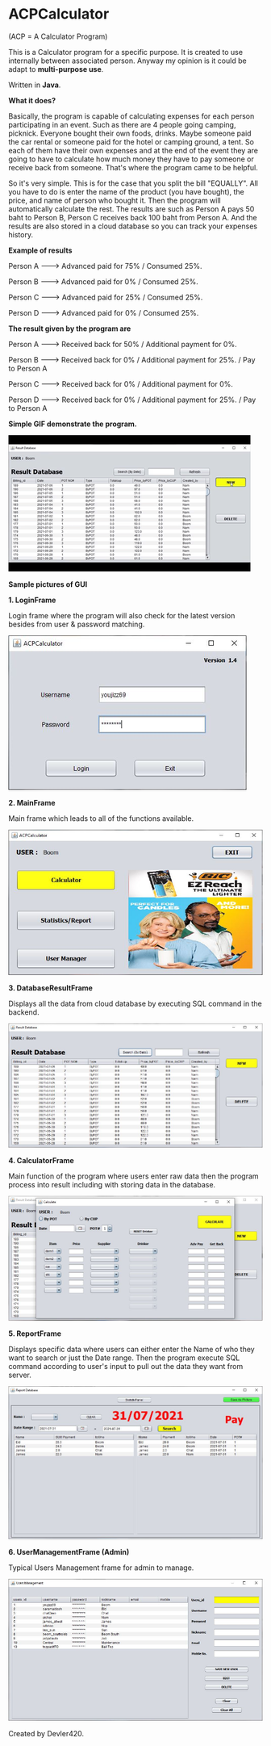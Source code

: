 # ACPCalculator

(ACP = A Calculator Program)

This is a Calculator program for a specific purpose. It is created to use internally between associated person. Anyway my opinion is it could be adapt to **multi-purpose use**.

Written in **Java**.

**What it does?**

Basically, the program is capable of calculating expenses for each person participating in an event. Such as there are 4 people going camping, picknick.
Everyone bought their own foods, drinks. Maybe someone paid the car rental or someone paid for the hotel or camping ground, a tent. So each of them have their own expenses and at the end of the event they are going to have to calculate how much money they have to
pay someone or receive back from someone. That's where the program came to be helpful.

So it's very simple. This is for the case that you split the bill "EQUALLY". All you have to do is enter the name of the product (you have bought), the price, and name of person who bought it.
Then the program will automatically calculate the rest. The results are such as Person A pays 50 baht to Person B, Person C receives back 100 baht from Person A.
And the results are also stored in a cloud database so you can track your expenses history.

**Example of results**

Person A --->   Advanced paid for 75%   / Consumed 25%.

Person B --->   Advanced paid for 0%    / Consumed 25%.

Person C --->   Advanced paid for 25%   / Consumed 25%.

Person D --->   Advanced paid for 0%    / Consumed 25%.

**The result given by the program are**

Person A --->   Received back for 50%   / Additional payment for 0%.

Person B --->   Received back for 0%    / Additional payment for 25%.   / Pay to Person A

Person C --->   Received back for 0%    / Additional payment for 0%.

Person D --->   Received back for 0%    / Additional payment for 25%.   / Pay to Person A

**Simple GIF demonstrate the program.**

![Demo GIF](https://github.com/Devler420/ACPCalculator/blob/main/Animated%20GIF-downsized_large.gif)

**Sample pictures of GUI**

**1. LoginFrame**

Login frame where the program will also check for the latest version besides from user & password matching.

![Login-Frame](https://github.com/Devler420/ACPCalculator/blob/main/1LoginFrame.JPG)

**2. MainFrame**

Main frame which leads to all of the functions available.

![Main-Frame](https://github.com/Devler420/ACPCalculator/blob/main/2MainFrame.JPG)

**3. DatabaseResultFrame**

Displays all the data from cloud database by executing SQL command in the backend.

![DatabaseResult-Frame](https://github.com/Devler420/ACPCalculator/blob/main/3MainResultFrame.JPG)

**4. CalculatorFrame**

Main function of the program where users enter raw data then the program process into result including with storing data in the database.

![Calculator-Frame](https://github.com/Devler420/ACPCalculator/blob/main/4CalculateFrame.JPG)

**5. ReportFrame**

Displays specific data where users can either enter the Name of who they want to search or just the Date range. Then the program execute SQL command according to user's input to pull out the data they want from server.

![Report-Frame](https://github.com/Devler420/ACPCalculator/blob/main/5reportFrame.JPG)

**6. UserManagementFrame (Admin)**

Typical Users Management frame for admin to manage.

![UserManagement-Frame](https://github.com/Devler420/ACPCalculator/blob/main/6UserFrame.JPG)

Created by Devler420.
